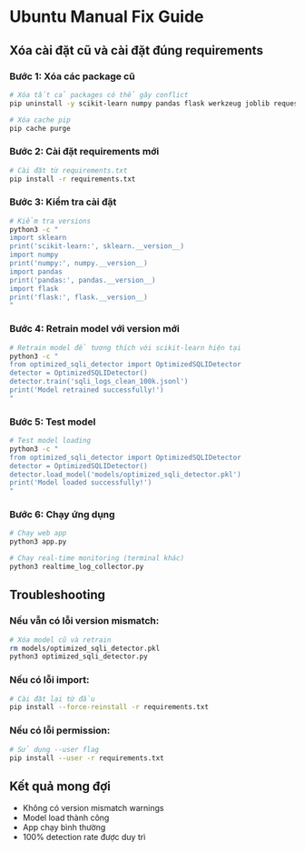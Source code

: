 # Ubuntu Manual Fix Guide

## Xóa cài đặt cũ và cài đặt đúng requirements

### Bước 1: Xóa các package cũ
```bash
# Xóa tất cả packages có thể gây conflict
pip uninstall -y scikit-learn numpy pandas flask werkzeug joblib requests psutil ipaddress

# Xóa cache pip
pip cache purge
```

### Bước 2: Cài đặt requirements mới
```bash
# Cài đặt từ requirements.txt
pip install -r requirements.txt
```

### Bước 3: Kiểm tra cài đặt
```bash
# Kiểm tra versions
python3 -c "
import sklearn
print('scikit-learn:', sklearn.__version__)
import numpy
print('numpy:', numpy.__version__)
import pandas
print('pandas:', pandas.__version__)
import flask
print('flask:', flask.__version__)
"
```

### Bước 4: Retrain model với version mới
```bash
# Retrain model để tương thích với scikit-learn hiện tại
python3 -c "
from optimized_sqli_detector import OptimizedSQLIDetector
detector = OptimizedSQLIDetector()
detector.train('sqli_logs_clean_100k.jsonl')
print('Model retrained successfully!')
"
```

### Bước 5: Test model
```bash
# Test model loading
python3 -c "
from optimized_sqli_detector import OptimizedSQLIDetector
detector = OptimizedSQLIDetector()
detector.load_model('models/optimized_sqli_detector.pkl')
print('Model loaded successfully!')
"
```

### Bước 6: Chạy ứng dụng
```bash
# Chạy web app
python3 app.py

# Chạy real-time monitoring (terminal khác)
python3 realtime_log_collector.py
```

## Troubleshooting

### Nếu vẫn có lỗi version mismatch:
```bash
# Xóa model cũ và retrain
rm models/optimized_sqli_detector.pkl
python3 optimized_sqli_detector.py
```

### Nếu có lỗi import:
```bash
# Cài đặt lại từ đầu
pip install --force-reinstall -r requirements.txt
```

### Nếu có lỗi permission:
```bash
# Sử dụng --user flag
pip install --user -r requirements.txt
```

## Kết quả mong đợi

- Không có version mismatch warnings
- Model load thành công
- App chạy bình thường
- 100% detection rate được duy trì
